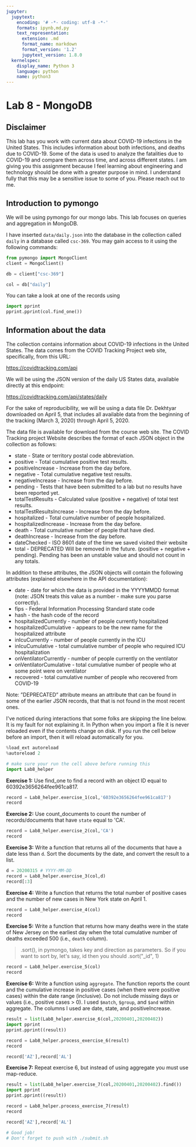 ```yaml
---
jupyter:
  jupytext:
    encoding: '# -*- coding: utf-8 -*-'
    formats: ipynb,md,py
    text_representation:
      extension: .md
      format_name: markdown
      format_version: '1.2'
      jupytext_version: 1.8.0
  kernelspec:
    display_name: Python 3
    language: python
    name: python3
---
```


<!-- #region slideshow={"slide_type": "slide"} -->
# Lab 8 - MongoDB
<!-- #endregion -->

<!-- #region slideshow={"slide_type": "subslide"} -->
## Disclaimer

This lab has you work with current data about COVID-19 infections in the
United States. This includes information about both infections, and deaths
due to COVID-19. Some of the data is used to analyze the fatalities
due to COVID-19 and compare them across time, and across different states.
I am giving you this assignment because I feel learning about engineering and technology
should be done with a greater purpose in mind. I understand fully that this
may be a sensitive issue to some of you. Please reach out to me.
<!-- #endregion -->

## Introduction to pymongo

We will be using pymongo for our mongo labs. This lab focuses on queries and aggregation in MongoDB.

I have inserted ``data/daily.json`` into the database in the collection called ``daily`` in a database called ``csc-369``. You may gain access to it using the following commands:

```python
from pymongo import MongoClient
client = MongoClient()
```

```python
db = client["csc-369"]

col = db["daily"]
```

You can take a look at one of the records using

```python
import pprint
pprint.pprint(col.find_one())
```

## Information about the data
The collection contains information about COVID-19
infections in the United States. The data comes from the COVID Tracking
Project web site, specifically, from this URL:

https://covidtracking.com/api

We will be using the JSON version of the daily US States data, available
directly at this endpoint:

https://covidtracking.com/api/states/daily

For the sake of reproducibility, we will be using a data file Dr. Dekhtyar downloaded
on April 5, that includes all available data from the beginning of the tracking (March 3, 2020) through April 5, 2020. 

The data file is available for download from the course web site.
The COVID Tracking project Website describes the format of each JSON
object in the collection as follows:
* state - State or territory postal code abbreviation.
* positive - Total cumulative positive test results.
* positiveIncrease - Increase from the day before.
* negative - Total cumulative negative test results.
* negativeIncrease - Increase from the day before.
* pending - Tests that have been submitted to a lab but no results have
been reported yet.
* totalTestResults - Calculated value (positive + negative) of total test
results.
* totalTestResultsIncrease - Increase from the day before.
* hospitalized - Total cumulative number of people hospitalized.
* hospitalizedIncrease - Increase from the day before.
* death - Total cumulative number of people that have died.
* deathIncrease - Increase from the day before.
* dateChecked - ISO 8601 date of the time we saved visited their website
* total - DEPRECATED Will be removed in the future. (positive + negative + pending). Pending has been an unstable value and should not count in any totals.

In addition to these attributes, the JSON objects will contain the following
attributes (explained elsewhere in the API documentation):
* date - date for which the data is provided in the YYYYMMDD format
(note: JSON treats this value as a number - make sure you parse
correctly).
* fips - Federal Information Processing Standard state code
* hash - the hash code of the record
* hospitalizedCurrently - number of people currently hospitalized
* hospitalizedCumulative - appears to be the new name for the hospitalized attribute
* inIcuCurrently - number of people currently in the ICU
* inIcuCumulative - total cumulative number of people who required ICU hospitalization
* onVentilatorCurrently - number of people currently on the ventilator
* onVentilatorCumulative - total cumulative number of people who at some point were on ventilator
* recovered - total cumulative number of people who recovered from COVID-19

Note: ”DEPRECATED” attribute means an attribute that can be found
in some of the earlier JSON records, that that is not found in the most
recent ones.


I've noticed during interactions that some folks are skipping the line below. It is my fault for not explaining it. In Python when you import a file it is never reloaded even if the contents change on disk. If you run the cell below before an import, then it will reload automatically for you.

```python slideshow={"slide_type": "skip"}
%load_ext autoreload
%autoreload 2
```

```python slideshow={"slide_type": "skip"}
# make sure your run the cell above before running this
import Lab8_helper
```

**Exercise 1:** Use find_one to find a record with an object ID equal to 60392e3656264fee961ca817. 

```python
record = Lab8_helper.exercise_1(col,'60392e3656264fee961ca817')
record
```

**Exercise 2:** Use count_documents to count the number of records/documents that have ``state`` equal to 'CA'. 

```python
record = Lab8_helper.exercise_2(col,'CA')
record
```

**Exercise 3:** Write a function that returns all of the documents that have a date less than ``d``. Sort the documents by the date, and convert the result to a list.

```python tags=[]
d = 20200315 # YYYY-MM-DD
record = Lab8_helper.exercise_3(col,d)
record[:3]
```

**Exercise 4:** Write a function that returns the total number of positive cases and the number of new cases
in New York state on April 1.

```python
record = Lab8_helper.exercise_4(col)
record
```

**Exercise 5:** Write a function that returns how many deaths were in the state of New Jersey on the earliest day when the total cumulative number of deaths exceeded 500 (i.e., ``death`` column).

> .sort(), in pymongo, takes key and direction as parameters.
> So if you want to sort by, let's say, id then you should .sort("_id", 1)

```python
record = Lab8_helper.exercise_5(col)
record
```

**Exercise 6:** Write a function using ``aggregate``. The function reports the count and the cumulative increase in positive cases (when there were positive cases) within the date range (inclusive). Do not include missing days or values (i.e., positive cases > 0). I used ``$match``, ``$group``, and ``$and`` within aggregate. The columns I used are date, state, and positiveIncrease.

```python
result = list(Lab8_helper.exercise_6(col,20200401,20200402))
import pprint
pprint.pprint((result))

record = Lab8_helper.process_exercise_6(result)
record
```

```python
record['AZ'],record['AL']
```

**Exercise 7:** Repeat exercise 6, but instead of using aggregate you must use map-reduce.

```python
result = list(Lab8_helper.exercise_7(col,20200401,20200402).find())
import pprint
pprint.pprint((result))

record = Lab8_helper.process_exercise_7(result)
record
```

```python
record['AZ'],record['AL']
```

```python
# Good job!
# Don't forget to push with ./submit.sh
```

```python

```
